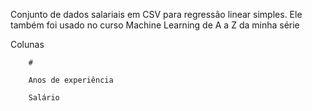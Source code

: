 Conjunto de dados salariais em CSV para regressão linear simples. Ele também foi usado no curso Machine Learning de A a Z da minha série


Colunas

        #
        
        Anos de experiência
        
        Salário
